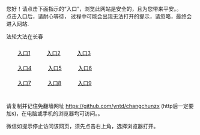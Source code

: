 您好！请点击下面指示的“入口”，浏览此网站是安全的，且为您带来平安。。 <br/>
点击入口后，请耐心等待， 过程中可能会出现无法打开的提示，请忽略，最终会进入网站. </br>

法轮大法在长春<br/>
<div style="padding:10px"><a style="margin:20px" target="_blank" href="https://d19habcu2349ab.cloudfront.net/2Qpsp?pqvfedgv" id="ccLink1" rel="nofollow">入口1</a> <a target="_blank" style="margin:20px" href="https://d2vj20zrdbwzr4.cloudfront.net/2Qpsp?mqcapbs" id="ccLink2" rel="nofollow">入口2</a> <a style="margin:20px" target="_blank" href="https://d2jsinck1mk69e.cloudfront.net/2Qpsp?tgiza" id="ccLink3" rel="nofollow">入口3</a></div>

<div style="padding:10px" ><a style="margin:20px" target="_blank" href="https://d19habcu2349ab.cloudfront.net/2Qpsp?pqvfedgv" id="ccLink4" rel="nofollow">入口4</a> <a style="margin:20px" href="https://d2vj20zrdbwzr4.cloudfront.net/2Qpsp?mqcapbs" target="_blank" id="ccLink5" rel="nofollow">入口5</a> <a style="margin:20px" href="https://d2jsinck1mk69e.cloudfront.net/2Qpsp?tgiza" target="_blank" id="ccLink6" rel="nofollow">入口6</a></div>

<div style="padding:10px"><a style="margin:20px" target="_blank" href="https://d19habcu2349ab.cloudfront.net/2Qpsp?pqvfedgv" id="ccLink7" rel="nofollow">入口7</a> <a style="margin:20px" href="https://d2vj20zrdbwzr4.cloudfront.net/2Qpsp?mqcapbs" target="_blank" id="ccLink8" rel="nofollow">入口8</a> <a style="margin:20px" target="_blank" href="https://d2jsinck1mk69e.cloudfront.net/2Qpsp?tgiza" id="ccLink9" rel="nofollow">入口9</a></div>

<br/>



请复制并记住免翻墙网址 https://github.com/yntd/changchunzx (http后一定要加s)，在电脑或手机的浏览器均可访问。。<br/>

微信如提示停止访问该网页，须先点击右上角，选择浏览器打开。
